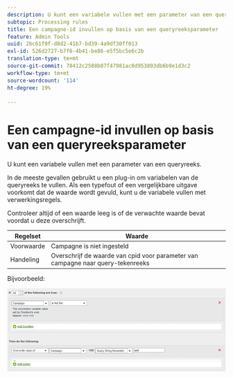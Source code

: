 ```yaml
---
description: U kunt een variabele vullen met een parameter van een queryreeks.
subtopic: Processing rules
title: Een campagne-id invullen op basis van een queryreeksparameter
feature: Admin Tools
uuid: 2bc61f9f-d8d2-41b7-bd39-4a9df30ff013
exl-id: 526d2727-b7f6-4b41-be86-e5f5bc5e6c2b
translation-type: tm+mt
source-git-commit: 78412c2588b07f47981ac0d953893db6b9e1d3c2
workflow-type: tm+mt
source-wordcount: '114'
ht-degree: 19%

---
```


# Een campagne-id invullen op basis van een queryreeksparameter

U kunt een variabele vullen met een parameter van een queryreeks.

In de meeste gevallen gebruikt u een plug-in om variabelen van de queryreeks te vullen. Als een typefout of een vergelijkbare uitgave voorkomt dat de waarde wordt gevuld, kunt u de variabele vullen met verwerkingsregels.

Controleer altijd of een waarde leeg is of de verwachte waarde bevat voordat u deze overschrijft.

| Regelset | Waarde |
|---|---|
| Voorwaarde | Campagne is niet ingesteld |
| Handeling | Overschrijf de waarde van cpid voor parameter van campagne naar query-tekenreeks |

Bijvoorbeeld:

![](assets/set-campaign-conditionally.png)
